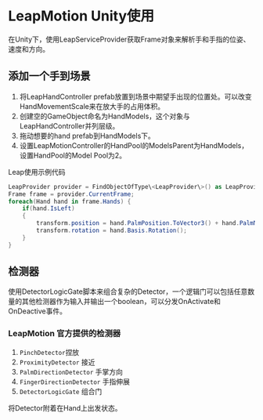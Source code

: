 # LeapMotion Unity使用

在Unity下，使用LeapServiceProvider获取Frame对象来解析手和手指的位姿、速度和方向。

## 添加一个手到场景
1. 将LeapHandController prefab放置到场景中期望手出现的位置处。可以改变HandMovementScale来在放大手的占用体积。
2. 创建空的GameObject命名为HandModels，这个对象与LeapHandController并列层级。
3. 拖动想要的hand prefab到HandModels下。
4. 设置LeapMotionController的HandPool的ModelsParent为HandModels，设置HandPool的Model Pool为2。

Leap使用示例代码
```C#
LeapProvider provider = FindObjectOfType\<LeapProvider\>() as LeapProvider;
Frame frame = provider.CurrentFrame;
foreach(Hand hand in frame.Hands) {
    if(hand.IsLeft)
    {
        transform.position = hand.PalmPosition.ToVector3() + hand.PalmNormal.ToVector3() * (transform.localScale.y * .5f + .02f);
        transform.rotation = hand.Basis.Rotation();
    }
}
```

## 检测器
使用DetectorLogicGate脚本来组合复杂的Detector，一个逻辑门可以包括任意数量的其他检测器作为输入并输出一个boolean，可以分发OnActivate和OnDeactive事件。


### LeapMotion 官方提供的检测器
1. `PinchDetector`捏放
2. `ProximityDetector` 接近
3. `PalmDirectionDetector` 手掌方向
4. `FingerDirectionDetector` 手指伸展
5. `DetectorLogicGate` 组合门

将Detector附着在Hand上出发状态。



